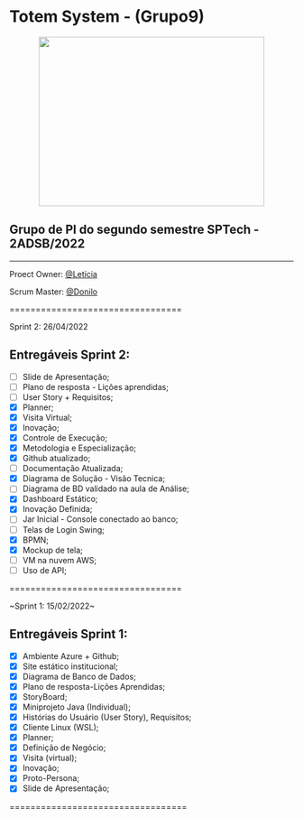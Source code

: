# Totem System - (Grupo9)
<p align="center">
  <img height="300em" width="400em" src="https://github.com/leticiaNCosta18/grupo9/blob/main/Imagens/IconTotemSystem-Circulo.png"/>
</p>

## Grupo de PI do segundo semestre SPTech - 2ADSB/2022

---

Proect Owner: [@Letícia](https://github.com/leticiaNCosta18)

Scrum Master: [@Donilo](https://github.com/Don616)

=================================

Sprint 2: 26/04/2022

## Entregáveis Sprint 2:
- [ ] Slide de Apresentação;
- [ ] Plano de resposta - Lições aprendidas;
- [ ] User Story + Requisitos;
- [x] Planner;
- [x] Visita Virtual;
- [x] Inovação;
- [x] Controle de Execução;
- [x] Metodologia e Especialização;
- [x] Github atualizado;
- [ ] Documentação Atualizada;
- [x] Diagrama de Solução - Visão Tecnica;
- [ ] Diagrama de BD validado na aula de Análise;
- [x] Dashboard Estático;
- [x] Inovação Definida;
- [ ] Jar Inicial - Console conectado ao banco;
- [ ] Telas de Login Swing;
- [x] BPMN;
- [x] Mockup de tela;
- [ ] VM na nuvem AWS;
- [ ] Uso de API;

=================================

~Sprint 1: 15/02/2022~

## Entregáveis Sprint 1:
- [x] Ambiente Azure + Github;
- [x] Site estático institucional;
- [x] Diagrama de Banco de Dados;
- [x] Plano de resposta-Lições Aprendidas;
- [x] StoryBoard;
- [x] Miniprojeto Java (Individual);
- [x] Histórias do Usuário (User Story), Requisitos;
- [x] Cliente Linux (WSL);
- [x] Planner;
- [x] Definição de Negócio;
- [x] Visita (virtual);
- [x] Inovação;
- [x] Proto-Persona;
- [x] Slide de Apresentação;

==================================
